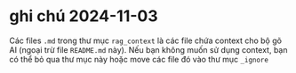 
# ghi chú 2024-11-03

Các files `.md` trong thư mục `rag_context` là các file chứa context cho bộ gõ AI (ngoại trừ file `README.md` này).
Nếu bạn không muốn sử dụng context, bạn có thể bỏ qua thư mục này hoặc move các file đó vào thư mục `_ignore`

